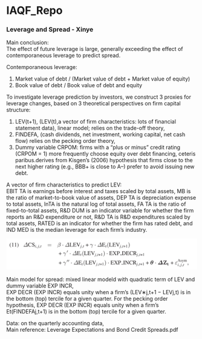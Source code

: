# IAQF_Repo



### Leverage and Spread - Xinye 

Main conclusion: <br />
The effect of future leverage is large, generally exceeding the effect of contemporaneous leverage to predict spread.

Contemporaneous leverage: 
1. Market value of debt / (Market value of debt + Market value of equity)
2. Book value of debt / Book value of debt and equity 

To investigate leverage prediction by investors, we construct 3 proxies for leverage changes, based on 3 theoretical perspectives on firm capital structure:
1. LEV(t+1), (LEV(t),a vector of firm characteristics: lots of financial statement data), linear model; relies on the trade-off theory, 
2. FINDEFA, (cash dividends, net investment, working capital, net cash flow) relies on the pecking order theory, 
3. Dummy variable CRPOM: firms with a “plus or minus” credit rating (CRPOM = 1) more frequently choose equity over debt financing, ceteris paribus.derives from Kisgen’s (2006) hypothesis that firms close to the next higher rating (e.g., BBB+ is close to A–) prefer to avoid issuing new debt.

A vector of firm characteristics to predict LEV: <br />
EBIT TA is earnings before interest and taxes scaled by total assets, MB is the ratio of market-to-book value of assets, DEP TA is depreciation expense to total assets, lnTA is the natural log of total assets, FA TA is the ratio of fixed-to-total assets, R&D DUM is an indicator variable for whether the firm reports an R&D expenditure or not, R&D TA is R&D expenditures scaled by total assets, RATED is an indicator for whether the firm has rated debt, and IND MED is the median leverage for each firm’s industry.

![alt text](https://github.com/xinyexu/Enrollment-Workshop/blob/master/Leverage%20Expectations%20and%20Bond%20Credit%20Spreads.png)

Main model for spread: mixed linear modeld with quadratic term of LEV and dummy variable EXP INCR, <br />
EXP DECR (EXP INCR) equals unity when a firm’s (LEV∗j,t+1 − LEVj,t) is in the bottom (top) tercile for a given quarter. For the pecking order hypothesis, EXP DECR (EXP INCR) equals unity when a firm’s Et(FINDEFAj,t+1) is in the bottom (top) tercile for a given quarter.

Data: on the quarterly accounting data, <br />
Main reference: Leverage Expectations and Bond Credit Spreads.pdf
